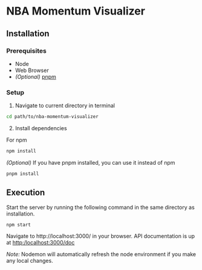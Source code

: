 # NBA Momentum Visualizer

## Installation
### Prerequisites
- Node
- Web Browser
- _(Optional)_ [pnpm](https://pnpm.io/installation)

### Setup

1. Navigate to current directory in terminal
```zsh
cd path/to/nba-momentum-visualizer
```

2. Install dependencies

For npm
```zsh
npm install
```

*(Optional)* If you have pnpm installed, you can use it instead of npm
```zsh
pnpm install
```

## Execution

Start the server by running the following command in the same directory as installation.

```zsh
npm start
```

Navigate to http://localhost:3000/ in your browser. API documentation is up at [http:/localhost:3000/doc]()

_Note:_ Nodemon will automatically refresh the node environment if you make any local changes.

